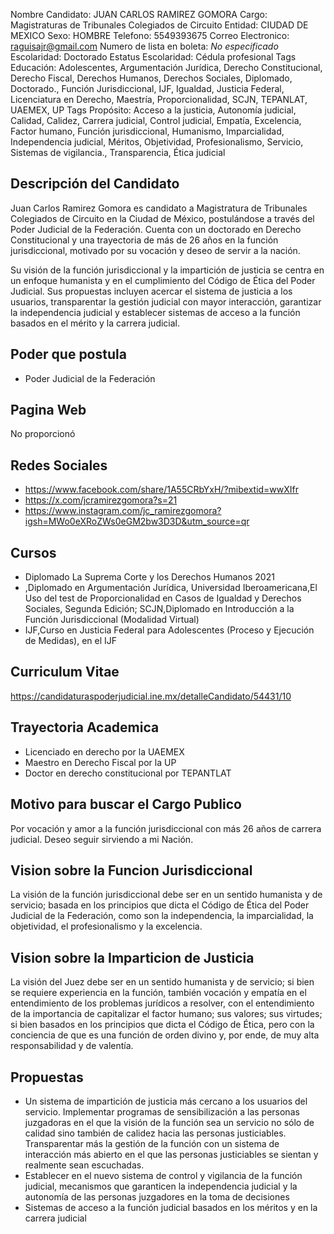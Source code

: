 Nombre Candidato: JUAN CARLOS RAMIREZ GOMORA
Cargo: Magistraturas de Tribunales Colegiados de Circuito
Entidad: CIUDAD DE MEXICO
Sexo: HOMBRE
Telefono: 5549393675
Correo Electronico: raguisajr@gmail.com
Numero de lista en boleta: *No especificado*
Escolaridad: Doctorado
Estatus Escolaridad: Cédula profesional
Tags Educación: Adolescentes, Argumentación Jurídica, Derecho Constitucional, Derecho Fiscal, Derechos Humanos, Derechos Sociales, Diplomado, Doctorado., Función Jurisdiccional, IJF, Igualdad, Justicia Federal, Licenciatura en Derecho, Maestría, Proporcionalidad, SCJN, TEPANLAT, UAEMEX, UP
Tags Propósito: Acceso a la justicia, Autonomía judicial, Calidad, Calidez, Carrera judicial, Control judicial, Empatía, Excelencia, Factor humano, Función jurisdiccional, Humanismo, Imparcialidad, Independencia judicial, Méritos, Objetividad, Profesionalismo, Servicio, Sistemas de vigilancia., Transparencia, Ética judicial


## Descripción del Candidato 

Juan Carlos Ramirez Gomora es candidato a Magistratura de Tribunales Colegiados de Circuito en la Ciudad de México, postulándose a través del Poder Judicial de la Federación. Cuenta con un doctorado en Derecho Constitucional y una trayectoria de más de 26 años en la función jurisdiccional, motivado por su vocación y deseo de servir a la nación.

Su visión de la función jurisdiccional y la impartición de justicia se centra en un enfoque humanista y en el cumplimiento del Código de Ética del Poder Judicial. Sus propuestas incluyen acercar el sistema de justicia a los usuarios, transparentar la gestión judicial con mayor interacción, garantizar la independencia judicial y establecer sistemas de acceso a la función basados en el mérito y la carrera judicial.


## Poder que postula

- Poder Judicial de la Federación


## Pagina Web

No proporcionó


## Redes Sociales

- https://www.facebook.com/share/1A55CRbYxH/?mibextid=wwXIfr
- https://x.com/jcramirezgomora?s=21
- https://www.instagram.com/jc_ramirezgomora?igsh=MWo0eXRoZWs0eGM2bw3D3D&utm_source=qr


## Cursos

- Diplomado La Suprema Corte y los Derechos Humanos 2021
- ,Diplomado en Argumentación Jurídica, Universidad Iberoamericana,El Uso del test de Proporcionalidad en Casos de Igualdad y Derechos Sociales, Segunda Edición; SCJN,Diplomado en Introducción a la Función Jurisdiccional (Modalidad Virtual)
- IJF,Curso en Justicia Federal para Adolescentes (Proceso y Ejecución de Medidas), en el IJF


## Curriculum Vitae

https://candidaturaspoderjudicial.ine.mx/detalleCandidato/54431/10


## Trayectoria Academica

- Licenciado en derecho por la UAEMEX
- Maestro en Derecho Fiscal por la UP
- Doctor en derecho constitucional por TEPANTLAT


## Motivo para buscar el Cargo Publico

Por vocación y amor a la función jurisdiccional con más 26 años de carrera judicial. Deseo seguir sirviendo a mi Nación.


## Vision sobre la Funcion Jurisdiccional

La visión de la función jurisdiccional debe ser en un sentido humanista y de servicio; basada en los principios que dicta el Código de Ética del Poder Judicial de la Federación, como son la independencia, la imparcialidad, la objetividad, el profesionalismo y la excelencia.


## Vision sobre la Imparticion de Justicia

La visión del Juez debe ser en un sentido humanista y de servicio; si bien se requiere experiencia en la función, también vocación y empatía en el entendimiento de los problemas jurídicos a resolver, con el entendimiento de la importancia de capitalizar el factor humano; sus valores; sus virtudes; si bien basados en los principios que dicta el Código de Ética, pero con la conciencia de que es una función de orden divino y, por ende, de muy alta responsabilidad y de valentía.


## Propuestas

- Un sistema de impartición de justicia más cercano a los usuarios del servicio. Implementar programas de sensibilización a las personas juzgadoras en el que la visión de la función sea un servicio no sólo de calidad sino también de calidez hacia las personas justiciables. Transparentar más la gestión de la función con un sistema de interacción más abierto en el que las personas justiciables se sientan y realmente sean escuchadas.
- Establecer en el nuevo sistema de control y vigilancia de la función judicial, mecanismos que garanticen la independencia judicial y la autonomía de las personas juzgadores en la toma de decisiones
- Sistemas de acceso a la función judicial basados en los méritos y en la carrera judicial

